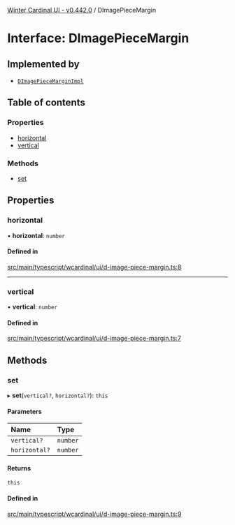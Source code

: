 [Winter Cardinal UI - v0.442.0](../index.md) / DImagePieceMargin

# Interface: DImagePieceMargin

## Implemented by

- [`DImagePieceMarginImpl`](../classes/DImagePieceMarginImpl.md)

## Table of contents

### Properties

- [horizontal](DImagePieceMargin.md#horizontal)
- [vertical](DImagePieceMargin.md#vertical)

### Methods

- [set](DImagePieceMargin.md#set)

## Properties

### horizontal

• **horizontal**: `number`

#### Defined in

[src/main/typescript/wcardinal/ui/d-image-piece-margin.ts:8](https://github.com/winter-cardinal/winter-cardinal-ui/blob/v0.442.0/src/main/typescript/wcardinal/ui/d-image-piece-margin.ts#L8)

___

### vertical

• **vertical**: `number`

#### Defined in

[src/main/typescript/wcardinal/ui/d-image-piece-margin.ts:7](https://github.com/winter-cardinal/winter-cardinal-ui/blob/v0.442.0/src/main/typescript/wcardinal/ui/d-image-piece-margin.ts#L7)

## Methods

### set

▸ **set**(`vertical?`, `horizontal?`): `this`

#### Parameters

| Name | Type |
| :------ | :------ |
| `vertical?` | `number` |
| `horizontal?` | `number` |

#### Returns

`this`

#### Defined in

[src/main/typescript/wcardinal/ui/d-image-piece-margin.ts:9](https://github.com/winter-cardinal/winter-cardinal-ui/blob/v0.442.0/src/main/typescript/wcardinal/ui/d-image-piece-margin.ts#L9)
